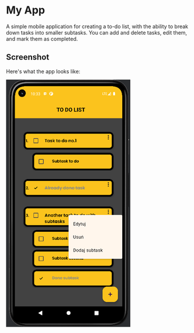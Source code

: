 # My App

A simple mobile application for creating a to-do list, with the ability to break down tasks into smaller subtasks. You can add and delete tasks, edit them, and mark them as completed.

## Screenshot

Here's what the app looks like:

![App Screenshot](app/assets/ToDoList_application.png)
